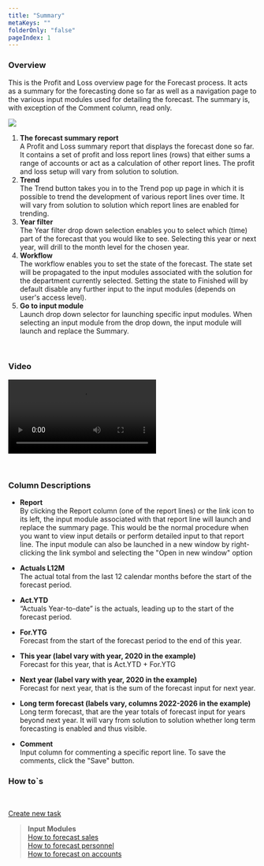 ```yaml
---
title: "Summary"
metaKeys: ""
folderOnly: "false"
pageIndex: 1
---
```


### Overview
This is the Profit and Loss overview page for the Forecast process. It acts as a summary for the forecasting done so far as well as a navigation page to the various input modules used for detailing the forecast. The summary is, with exception of the Comment column, read only.
<br/>

![](https://profitbasedocs.blob.core.windows.net/plannerimages/forecast-summary.jpg)

1. **The forecast summary report** <br/>
A Profit and Loss summary report that displays the forecast done so far. It contains a set of profit and loss report lines (rows) that either sums a range of accounts or act as a calculation of other report lines. The profit and loss setup will vary from solution to solution. 
2. **Trend** <br/>
The Trend button takes you in to the Trend pop up page in which it is possible to trend the development of various report lines over time. It will vary from solution to solution which report lines are enabled for trending.
3. **Year filter** <br/>
The Year filter drop down selection enables you to select which (time) part of the forecast that you would like to see. Selecting this year or next year, will drill to the month level for the chosen year.
4. **Workflow** <br/>
The workflow enables you to set the state of the forecast. The state set will be propagated to the input modules associated with the solution for the department currently selected. Setting the state to Finished will by default disable any further input to the input modules (depends on user's access level).
5. **Go to input module** <br/>
Launch drop down selector for launching specific input modules. When selecting an input module from the drop down, the input module will launch and replace the Summary.

<br/>

### Video
![Introduction](https://profitbasedocs.blob.core.windows.net/enduserhelp/videos/ForecastSummary.mp4)

<br/>

### Column Descriptions

- **Report**<br/>
By clicking the Report column (one of the report lines) or the link icon to its left, the input module associated with that report line will launch and replace the summary page. This would be the normal procedure when you want to view input details or perform detailed input to that report line. The input module can also be launched in a new window by right-clicking the link symbol and selecting the "Open in new window" option

- **Actuals L12M**<br/>
The actual total from the last 12 calendar months before the start of the forecast period.

- **Act.YTD**<br/>
“Actuals Year-to-date” is the actuals, leading up to the start of the forecast period.
 
- **For.YTG** <br/>
Forecast from the start of the forecast period to the end of this year.

- **This year (label vary with year, 2020 in the example)** <br/>
Forecast for this year, that is Act.YTD + For.YTG

- **Next year (label vary with year, 2020 in the example)** <br/>
Forecast for next year, that is the sum of the forecast input for next year.

- **Long term forecast (labels vary, columns 2022-2026 in the example)** <br/>
Long term forecast, that are the year totals of forecast input for years beyond next year. It will vary from solution to solution whether long term forecasting is enabled and thus visible.

- **Comment** <br/>
Input column for commenting a specific report line. To save the comments, click the "Save" button.

### How to`s

<br/>

[Create new task](../../process-and-tasks/tasks/create-edit-task.md)<br/>

> **Input Modules**<br/>
> [How to forecast sales](../../../modules/sales-forecast/sales-forecast-details.md)<br/>
> [How to forecast personnel](../../../modules/personnel/personnel-details.md)<br/> 
> [How to forecast on accounts](../../../modules/account/account-details.md)<br/>




